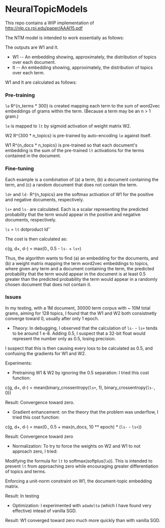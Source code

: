 # NeuralTopicModels

This repo contains a WIP implementation of http://nlp.cs.rpi.edu/paper/AAAI15.pdf

The NTM model is intended to work essentially as follows:

The outputs are W1 and lt. 

* W1 -- An embedding showing, approximately, the distribution of topics over each document. 
* lt -- An embedding showing, approximately, the distribution of topics over each term. 

W1 and lt are calculated as follows:

### Pre-training

`le` R^{n_terms * 300}   is created mapping each term to the sum of word2vec embeddings of grams within the term.  (Because a term may be an n > 1 gram.)

`le` is mapped to `lt` by sigmoid activation of weight matrix W2. 

W2 R^{300 * n_topics}   is pre-trained by auto-encoding `le` against itself.  

W1 R^{n_docs * n_topics}  is pre-trained so that each document's embedding is the sum of the pre-trained `lt` activations for the terms contained in the document. 

### Fine-tuning

Each example is a combination of (a) a term, (b) a document containing the term, and (c) a random document that does not contain the term.

`ld+` and `ld-` R^{n_topics} are the softmax activation of W1 for the positive and negative documents, respectively. 

`ls+` and `ls-` are calculated.  Each is a scalar representing the predicted probability that the term would appear in the positive and negative documents, respectively. 

`ls` = `lt` dotproduct ld'`

The cost is then calculated as:

c(g, d+, d-) = max(0., 0.5 - `ls-` + `ls+`)

Thus, the algorithm wants to find (a) an embedding for the documents, and (b) a weight matrix mapping the term word2vec embeddings to topics, where given any term and a document containing the term, the predicted probability that the term would appear in the document is at least 0.5 greater than the predicted probability the term would appear in a randomly chosen document that does not contain it. 

### Issues

In my testing, with a 1M document, 30000 term corpus with ~ 10M total grams, aiming for 128 topics, I found that the W1 and W2 both consistnetly converge toward 0, usually after only 1 epoch.  

* Theory:   In debugging, I observed that the calculation of `ls-` - `ls+` tends to be around 1 e-8.  Adding 0.5, I suspect that a 32-bit float would represent the number only as 0.5, losing precision.  

I suspect that this is then causing every loss to be calculated as 0.5, and confusing the gradients for W1 and W2. 

Experiments:

*  Pretraining W1 & W2 by ignoring the 0.5 separation:  I tried this cost function:

c(g, d+, d-) = mean(binary_crossentropy(`ls+`, 1), binary_crossentropy(`ls-`, 0))

Result:  Convergence toward zero. 

*  Gradient enhancement:  on the theory that the problem was underflow, I tried this cost function:

c(g, d+, d-) = max(0., 0.5 +  max(n_docs, 10 ** epoch) * (`ls-` - `ls+`))

Result: Convergence toward zero

*  Normalization:  To try to force the weights on W2 and W1 to not approach zero, I tried: 

Modifying the formula for `lt` to softmax(softplus(`le`)).  This is intended to prevent `lt` from approaching zero while encouraging greater differentiation of topics and terms. 

Enforcing a unit-norm constraint on W1, the document-topic embedding matrix.  

Result:  In testing

*  Optimization:  I experimented with `adadelta` (which I have found very effective) intead of vanilla SGD. 

Result:  W1 converged toward zero much more quickly than with vanilla SGD. 

